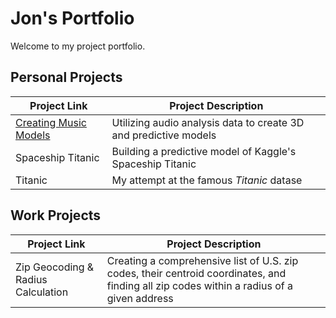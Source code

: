 # Jon's Portfolio

Welcome to my project portfolio.


## Personal Projects

| Project Link | Project Description |
|---|---|
| [Creating Music Models](https://github.com/JonYarber/music_modeling) | Utilizing audio analysis data to create 3D and predictive models |
| Spaceship Titanic | Building a predictive model of Kaggle's Spaceship Titanic |
| Titanic | My attempt at the famous <i>Titanic</i> datase |

## Work Projects

| Project Link | Project Description |
|---|---|
| Zip Geocoding & Radius Calculation | Creating a comprehensive list of U.S. zip codes, their centroid coordinates, and finding all zip codes within a radius of a given address |


